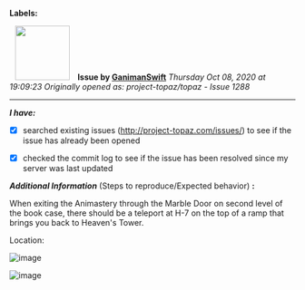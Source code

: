 **Labels:**



<a href="https://github.com/GanimanSwift"><img src="https://avatars1.githubusercontent.com/u/13344227?v=4" width="96" height="96" hspace="10"></img></a> **Issue by [GanimanSwift](https://github.com/GanimanSwift)**
_Thursday Oct 08, 2020 at 19:09:23_
_Originally opened as: project-topaz/topaz - Issue 1288_

----

<!-- place 'x' mark between square [] brackets to checkmark box -->
**_I have:_**

- [x] searched existing issues (http://project-topaz.com/issues/) to see if the issue has already been opened
- [x] checked the commit log to see if the issue has been resolved since my server was last updated

**_Additional Information_** (Steps to reproduce/Expected behavior) **:** 

When exiting the Animastery through the Marble Door on second level of the book case, there should be a teleport at H-7 on the top of a ramp that brings you back to Heaven's Tower.

Location:
![image](https://user-images.githubusercontent.com/13344227/95502466-e143b080-0977-11eb-880f-079c197895eb.png)
![image](https://user-images.githubusercontent.com/13344227/95502555-01736f80-0978-11eb-8c98-2d1793a60cff.png)

